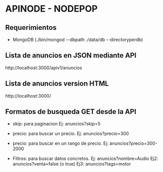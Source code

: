 # APINODE - NODEPOP

## Requerimientos

* MongoDB (./bin/mongod --dbpath ./data/db --directoryperdb)

## Lista de anuncios en JSON mediante API

http://localhost:3000/apiv1/anuncios

## Lista de anuncios version HTML

http://localhost:3000/

## Formatos de busqueda GET desde la API

- skip: para paginacion
    Ej: anuncios?skip=5

- precio: para buscar un precio.
    Ej: anuncios?precio=300

- precio: para buscar en un rango de precio.
    Ej: anuncios?precio=300-2000

- Filtros: para buscar datos concretos.
    Ej: anuncios?nombre=Audio
    Ej2: anuncios?venta=false (o true)
    Ej3: anuncios?tags=motor

